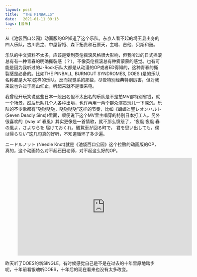 ```yaml
---
layout: post
title:  "THE PINBALLS" 
date:   2021-01-11 09:13
tags: [音乐]
---
```


从《池袋西口公园》动画版的OP知道了这个乐队。东京人看不起的埼玉县出身的四人乐队，古川贵之、中屋智裕、森下拓贵和石原天，主唱、吉他、贝斯和鼓。

乐队的中文资料不太多，应该是受到英伦摇滚风格很大影响，但我听过的日式摇滚总有有一种青春的明确撕裂感（？），不像英伦摇滚总有种雾蒙蒙的感觉。也有可能是因为我听过的J-Rock乐队大都是从动漫的OP或者ED得知的，这种青春的撕裂感是必备的。比如THE PINBALL, BURNOUT SYNDROMES, DOES (是的乐队名称都是大写)这样的乐队。反而视觉系的那些，尽管特别经典特别厉害，但对我来说也许过于高山仰止，听起来就不是很来电。

我曾经开玩笑说这些日本一般出名但不太出名的乐队是不是拍MV都特别省钱，就一个场景，然后乐队几个人各种出境，也许再用一两个群众演员玩儿一下深沉。乐队的不少歌都有“哒哒哒哒，哒哒哒哒”这样的节奏，比如《蝙蝠と聖レオンハルト (Seven Deadly Sins)》里面，顺便说下这个MV里主唱穿的特别日本打工人。另外很喜欢的《way of 春風》其实更像是一首情歌，就不那么愤怒了，“夜風 夜風 春の風よ，さよならを 届けておくれ，観覧車が回る町で， 君を思い出しても，僕は帰らない”这几句真的好听，不知道循环了多少遍。

ニードルノット (Needle Knot)就是《池袋西口公园》这个拉胯的动画版的OP，真的，这个动画特么对不起石田老师，对不起这么好的OP。

<figure class="video_container">
    <iframe width="560" height="315" src="https://www.youtube.com/embed/D9RoDq7h1WQ" frameborder="0" allow="accelerometer; autoplay; clipboard-write; encrypted-media; gyroscope; picture-in-picture" allowfullscreen></iframe>
</figure>

昨天听了DOES的新SINGLE，有时候感觉自己是不是在过去的十年里原地踏步呢，十年前看银魂听DOES，十年后的现在看来也没有太多改变。